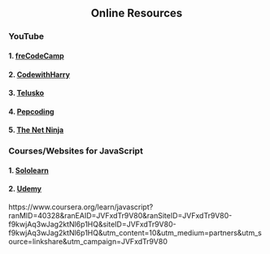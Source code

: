 <h2 align="center">Online Resources</h2>
<h3>YouTube</h3>
<h4> 1. <a href="https://www.youtube.com/watch?v=PkZNo7MFNFg"> freCodeCamp</a></h4>
<h4> 2. <a href="https://www.youtube.com/watch?v=cvvwkgp4HBg&list=PLu0W_9lII9ajyk081To1Cbt2eI5913SsL"> CodewithHarry</a></h4>
<h4> 3. <a href="https://www.youtube.com/watch?v=uDwSnnhl1Ng&list=PLsyeobzWxl7qtP8Lo9TReqUMkiOp446cV"> Telusko</a></h4>
<h4> 4. <a href="https://www.youtube.com/watch?v=mrEcfu-ByDw&list=PL-Jc9J83PIiGT2wmeqRM6ZcjdsqlFvDMz"> Pepcoding</a></h4>
<h4> 5. <a href="https://www.youtube.com/watch?v=qoSksQ4s_hg&list=PL4cUxeGkcC9i9Ae2D9Ee1RvylH38dKuET"> The Net Ninja</a></h4>
<h3>Courses/Websites for JavaScript</h3>
<h4> 1. <a href="https://www.sololearn.com/learning/1024"> Sololearn</a></h4>
<h4> 2. <a href="https://www.udemy.com/course/javascript-essentials/?LSNPUBID=JVFxdTr9V80&ranEAID=JVFxdTr9V80&ranMID=39197&ranSiteID=JVFxdTr9V80-WXgXNTzdv6yDAsEfSZUMpA&utm_medium=udemyads&utm_source=aff-campaign "> Udemy</a></h4>
https://www.coursera.org/learn/javascript?ranMID=40328&ranEAID=JVFxdTr9V80&ranSiteID=JVFxdTr9V80-f9kwjAq3wJag2ktNl6p1HQ&siteID=JVFxdTr9V80-f9kwjAq3wJag2ktNl6p1HQ&utm_content=10&utm_medium=partners&utm_source=linkshare&utm_campaign=JVFxdTr9V80
